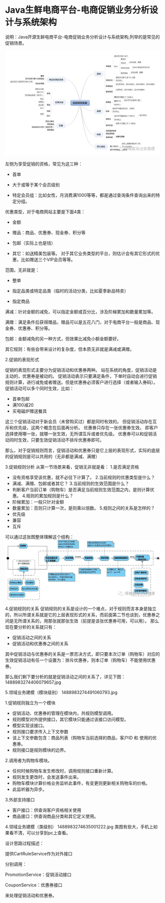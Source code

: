 # Java生鲜电商平台-电商促销业务分析设计与系统架构

说明：Java开源生鲜电商平台-电商促销业务分析设计与系统架构,列举的是常见的促销场景。

![](/static/image/1488983274127090477.jpg)

左侧为享受促销的资格，常见为这三种：

* 首单

* 大于或等于某个会员级别

* 特定会员组：比如女性，月消费满1000等等，都是通过查询条件查询出来的特定分组。

优惠类型，对于电商网站主要是下面4类：

* 金额

* 赠品：商品、优惠券、现金券、积分等

* 包邮（实际上也是钱）

* 其它：如送精美包装等。 对于其它业务类型的平台，则估计会有其它形式的优惠，比如赠送三个VIP会员等等。

范围，无非就是：

* 整单

* 指定品类或特定品类（临时的活动分类，比如夏季新品特卖）

* 指定商品

满减：针对金额的减免，可以指定金额或百分比，涉及阶梯累加和数量累加等。

满赠：满足条件后获得赠品，赠品可以是五花八门，对于电商平台一般是商品、现金券、优惠券、积分等。

包邮：金额减免的另一种方式，但效果比减免小额金额要好。

其它规则：有些会带来设计的复杂度，但本质无非就是满减或满赠。

2.促销的表现形式

促销的表现形式主要分为促销活动和优惠券两种。
站在系统的角度，促销活动是主动的，优惠券是被动的。
促销活动表示只要满足条件，下单时自动会进行促销规则计算，进行减免或者赠送。但是优惠券必须客户进行选择（或者输入券码）。
促销活动可以多个同时生效，比如：
* 首单包邮
* 满100减20
* 买电磁炉赠送餐具

这三个促销活动对于新会员（未曾购买过）都是同时有效的。
但促销活动存在互斥和优先级，这两个概念在后面再分析。
优惠券只存在一张优惠券生效。
即客户选择使用哪一张，就哪一张生效，无所谓互斥或者优先级。
优惠券可以和促销活动同时生效，只要生效促销活动不排斥优惠券即可。

那么，对于促销规则而言，促销活动和优惠券只是它上层的表现形式，实际的底层的促销规则是可以共用的（无非都是满减、满赠）

3.促销规则分析
从第一节场景来看，促销无非就是看：
1.是否满足资格
* 没有资格享受该优惠，就不必往下计算了。
2.当前规则的优惠类型是什么？
* 满减、满赠、包邮或者其它？
3.当前规则的生效范围是什么？
* 判断客户当前订单（购物车）是否满足当前规则生效范围之内，是则计算优惠。
4.规则的累加规则是什么？
* 阶梯累加：一般只针对金额
* 数量累加：否则只计算一次，是则乘以倍数。
5.规则之间的关系是怎样的？
* 优先级
* 兼容
* 互斥

可以通过这张图整体理解这个结构：
![](/static/image/1488983274266082743.jpg)

4.促销规则的关系
促销规则的关系是设计的一个难点，对于规则而言本身是独立的，所以所谓关系就是它的上层表现形式的关系，而前面第二节也谈到，优惠券之间是无所谓关系的，用那张就那张生效（前提是该张优惠券可用，可以用）。
那么现在要分析的关系就只有：
* 促销活动之间的关系
* 促销活动和优惠券之间的关系

其中促销活动与优惠券的关系是一票否决方式，即只要本次订单（购物车）对应的生效促销活动有任一个设置为：排斥优惠券，则本订单（购物车）不能使用优惠券。

那么我们剩下要分析的就是促销活动之间的关系了，详见下图：
1488983274406079657.jpg

5.领域业务建模（模块级别）
1488983274491060793.jpg

1.促销规则独立为一个模块
* 促销活动、优惠券的管理在模块内，共规则模型调用。
* 规则模型对外提供接口，其它模块只能通过该接口访问模型。
* 模型实现该接口。
* 规则接口要求传入上下文参数
* 该上下文参数包含：商品列表（购物车当前选择的商品，客户ID 和 使用的优惠券。
* 规则接口是规则模块的边界。

2.调用者为购物车模块。
* 任何时候购物车发生修改时，调用规则接口重新计算。
* 规则发生更改时，会发送事件出来。
* 购物车模块计算价格业务监听此事件，有变更则更新相关购物车的价格。
* 此监听器为异步。

3.外部支持接口
* 客户接口：供查询客户资格相关使用
* 商品接口：供查询商品分类和其它定义使用。

4.领域业务建模（类级别）
1488983274635001222.jpg
类图有些大，手机上如果看不清，可以分享到pc上查看。

设计思路过程描述：

 提供CartRuleService作为对外接口

分别调用：

PromotionService：促销活动接口

CouponService：优惠券接口

来处理促销活动和优惠券。